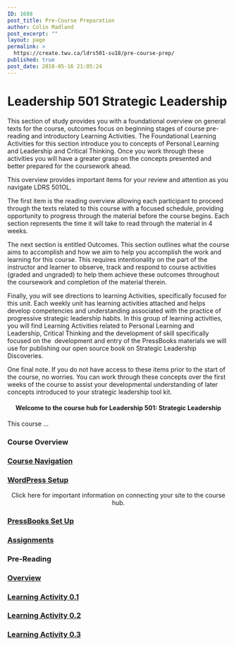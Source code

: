```yaml
---
ID: 1688
post_title: Pre-Course Preparation
author: Colin Madland
post_excerpt: ""
layout: page
permalink: >
  https://create.twu.ca/ldrs501-su18/pre-course-prep/
published: true
post_date: 2018-05-16 21:05:24
---
```

<!--themify_builder_static-->
<h1>Leadership 501
Strategic Leadership</h1>
This section of study provides you with a foundational overview on general texts for the course, outcomes focus on beginning stages of course pre-reading and introductory Learning Activities. The Foundational Learning Activities for this section introduce you to concepts of Personal Learning and Leadership and Critical Thinking. Once you work through these activities you will have a greater grasp on the concepts presented and better prepared for the coursework ahead.

This overview provides important items for your review and attention as you navigate LDRS 501OL.

The first item is the reading overview allowing each participant to proceed through the texts related to this course with a focused schedule, providing opportunity to progress through the material before the course begins. Each section represents the time it will take to read through the material in 4 weeks.

The next section is entitled Outcomes. This section outlines what the course aims to accomplish and how we aim to help you accomplish the work and learning for this course. This requires intentionality on the part of the instructor and learner to observe, track and respond to course activities (graded and ungraded) to help them achieve these outcomes throughout the coursework and completion of the material therein.

Finally, you will see directions to learning Activities, specifically focused for this unit. Each weekly unit has learning activities attached and helps develop competencies and understanding associated with the practice of progressive strategic leadership habits. In this group of learning activities, you will find Learning Activities related to Personal Learning and Leadership, Critical Thinking and the development of skill specifically focused on the  development and entry of the PressBooks materials we will use for publishing our open source book on Strategic Leadership Discoveries.

One final note. If you do not have access to these items prior to the start of the course, no worries. You can work through these concepts over the first weeks of the course to assist your developmental understanding of later concepts introduced to your strategic leadership tool kit.
<h4 style="text-align: center;">Welcome to the course hub for Leadership 501: Strategic Leadership</h4>
This course &#8230;
<h3>Course Overview</h3>
<a href="https://create.twu.ca/ldrs501-su18/navigating-a-connected-course/" >

</a>
<h3><a href="https://create.twu.ca/ldrs501-su18/navigating-a-connected-course/">Course Navigation</a></h3>
<a href="https://create.twu.ca/ldrs501-su18/wordpress-settings/" >

</a>
<h3><a href="https://create.twu.ca/ldrs501-su18/wordpress-settings/">WordPress Setup</a></h3>
<p style="text-align: center;">Click here for important information on connecting your site to the course hub.</p>
 <a href="https://create.twu.ca/ldrs501-su18/accessing-pressbooks" >

</a>
<h3><a href="https://create.twu.ca/ldrs501-su18/accessing-pressbooks">PressBooks Set Up</a></h3>
<a href="https://create.twu.ca/ldrs501-su18/course-assignments/" >

</a>
<h3><a href="https://create.twu.ca/ldrs501-su18/course-assignments/">Assignments</a></h3>
<h3>Pre-Reading</h3>
<a href="https://create.twu.ca/ldrs501-su18/week-0/" >

</a>
<h3><a href="https://create.twu.ca/ldrs501-su18/week-0/">Overview</a></h3>
<a href="https://create.twu.ca/ldrs501-su18/activity-0-1/" >

</a>
<h3><a href="https://create.twu.ca/ldrs501-su18/activity-0-1/">Learning Activity 0.1</a></h3>
<a href="https://create.twu.ca/ldrs501-su18/activity-0-2" >

</a>
<h3><a href="https://create.twu.ca/ldrs501-su18/activity-0-2">Learning Activity 0.2</a></h3>
<a href="https://create.twu.ca/ldrs501-su18/activity-0-2" >

</a>
<h3><a href="https://create.twu.ca/ldrs501-su18/activity-0-2">Learning Activity 0.3</a></h3>
<!--/themify_builder_static-->